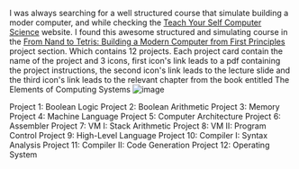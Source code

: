 I was always searching for a well structured course that simulate building a moder computer, and while checking the <a href = "https://teachyourselfcs.com/">Teach Your Self Computer Science</a> website. 
I found this awesome structured and simulating course in the <a href ="https://www.nand2tetris.org/course">From Nand to Tetris: Building a Modern Computer from First Principles</a> project section.
Which contains 12 projects. Each project card contain the name of the project and 3 icons, 
first icon's link leads to a pdf containing the project instructions, the second icon's link leads to the lecture slide and the third icon's link leads to the relevant chapter from the book entitled The Elements of Computing Systems 
![image](https://github.com/user-attachments/assets/94d78569-6a0d-4160-bf6d-484da1afa12e)

Project 1: Boolean Logic
Project 2: Boolean Arithmetic
Project 3: Memory
Project 4: Machine Language
Project 5: Computer Architecture
Project 6: Assembler
Project 7: VM I: Stack Arithmetic
Project 8: VM II: Program Control
Project 9: High-Level Language
Project 10: Compiler I: Syntax Analysis
Project 11: Compiler II: Code Generation
Project 12: Operating System

